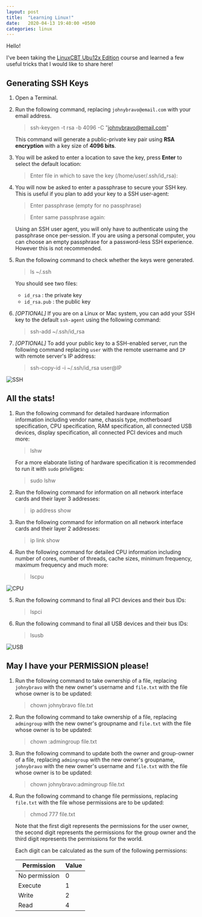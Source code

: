 ```yaml
---
layout: post
title:  "Learning Linux!"
date:   2020-04-13 19:40:00 +0500
categories: linux
---
```

Hello!

I've been taking the [LinuxCBT Ubu12x Edition](https://www.linuxcbt.com/products_linuxcbt_ubu12x_edition) course and learned a few useful tricks that I would like to share here!

## Generating SSH Keys

1. Open a Terminal.
2. Run the following command, replacing `johnybravo@email.com` with your email address.

    >ssh-keygen -t rsa -b 4096 -C "johnybravo@email.com"

    This command will generate a public-private key pair using **RSA encryption** with a key size of **4096 bits**.


3. You will be asked to enter a location to save the key, press **Enter** to select the default location:
    
    >Enter file in which to save the key (/home/user/.ssh/id_rsa):

4. You will now be asked to enter a passphrase to secure your SSH key. This is useful if you plan to add your key to a SSH user-agent:

    >Enter passphrase (empty for no passphrase)

    >Enter same passphrase again:

    Using an SSH user agent, you will only have to authenticate using the passphrase once per-session. If you are using a personal computer, you can choose an empty passphrase for a password-less SSH experience. However this is not recommended.

5. Run the following command to check whether the keys were generated.

    >ls ~/.ssh

    You should see two files:

    - `id_rsa` : the private key
    - `id_rsa.pub` : the public key



6. *[OPTIONAL]* If you are on a Linux or Mac system, you can add your SSH key to the default `ssh-agent` using the following command:
    >ssh-add ~/.ssh/id_rsa

7. *[OPTIONAL]* To add your public key to a SSH-enabled server, run the following command replacing `user` with the remote username and `IP` with remote server's IP address:
    
    >ssh-copy-id -i ~/.ssh/id_rsa user@IP

![SSH](https://imgur.com/LnETYmm.png)

## All the stats!

1. Run the following command for detailed hardware information information including vendor name, chassis type, motherboard specification, CPU specification, RAM specification, all connected USB devices, display specification, all connected PCI devices and much more:
    
    >lshw

    For a more elaborate listing of hardware specification it is recommended to run it with `sudo` priviliges:
    
    >sudo lshw

2. Run the following command for information on all network interface cards and their layer 3 addresses:
    
    >ip address show

3. Run the following command for information on all network interface cards and their layer 2 addresses:
    
    >ip link show

4. Run the following command for detailed CPU information including number of cores, number of threads, cache sizes, minimum frequency, maximum frequency and much more:
    
    >lscpu

![CPU](https://imgur.com/c2dOAC7.png)

5. Run the following command to final all PCI devices and their bus IDs:
    
    >lspci

6. Run the following command to final all USB devices and their bus IDs:
    
    >lsusb

![USB](https://i.imgur.com/zQy7zfe.png)

## May  I have your PERMISSION please!

1. Run the following command to take ownership of a file, replacing `johnybravo` with the new owner's username and `file.txt` with the file whose owner is to be updated:
    
    >chown johnybravo file.txt

2. Run the following command to take ownership of a file, replacing `admingroup` with the new owner's groupname and `file.txt` with the file whose owner is to be updated:
    
    >chown :admingroup file.txt

3. Run the following command to update both the owner and group-owner of a file, replacing `admingroup` with the new owner's groupname, `johnybravo` with the new owner's username and `file.txt` with the file whose owner is to be updated:
    
    >chown johnybravo:admingroup file.txt

4. Run the following command to change file permissions, replacing `file.txt` with the file whose permissions are to be updated:
    
    >chmod 777 file.txt

    Note that the first digit represents the permissions for the user owner, the second digit represents the permissions for the group owner and the third digit represents the permissions for the world.

    Each digit can be calculated as the sum of the following permissions:

    | Permission | Value |
    |---|---|
    | No permission | 0 |
    | Execute | 1 |
    | Write | 2 |
    | Read | 4 |